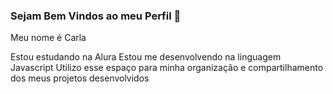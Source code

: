 ### Sejam Bem Vindos ao meu Perfil 💙

Meu nome é Carla 

Estou estudando na Alura
Estou me desenvolvendo na linguagem Javascript
Utilizo esse espaço para minha organização e compartilhamento dos meus projetos desenvolvidos
